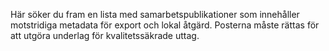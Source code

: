 Här söker du fram en lista med samarbetspublikationer som innehåller motstridiga metadata för export och lokal åtgärd. Posterna måste rättas för att utgöra underlag för kvalitetssäkrade uttag.
